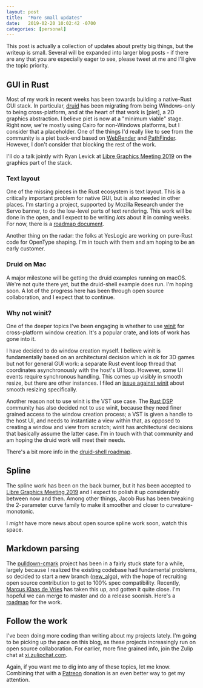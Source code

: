 ```yaml
---
layout: post
title:  "More small updates"
date:   2019-02-20 10:02:42 -0700
categories: [personal]
---
```

This post is actually a collection of updates about pretty big things, but the writeup is small. Several will be expanded into larger blog posts - if there are any that you are especially eager to see, please tweet at me and I'll give the topic priority.

## GUI in Rust

Most of my work in recent weeks has been towards building a native-Rust GUI stack. In particular, [druid] has been migrating from being Windows-only to being cross-platform, and at the heart of that work is [piet], a 2D graphics abstraction. I believe piet is now at a "minimum viable" stage. Right now, we're mostly using Cairo for non-Windows platforms, but I consider that a placeholder. One of the things I'd really like to see from the community is a piet back-end based on [WebRender] and [PathFinder]. However, I don't consider that blocking the rest of the work.

I'll do a talk jointly with Ryan Levick at [Libre Graphics Meeting 2019] on the graphics part of the stack.

### Text layout

One of the missing pieces in the Rust ecosystem is text layout. This is a critically important problem for native GUI, but is also needed in other places. I'm starting a project, supported by Mozilla Research under the Servo banner, to do the low-level parts of text rendering. This work will be done in the open, and I expect to be writing *lots* about it in coming weeks. For now, there is a [roadmap document].

Another thing on the radar: the folks at YesLogic are working on pure-Rust code for OpenType shaping. I'm in touch with them and am hoping to be an early customer.

### Druid on Mac

A major milestone will be getting the druid examples running on macOS. We're not quite there yet, but the druid-shell example does run. I'm hoping soon. A lot of the progress here has been through open source collaboration, and I expect that to continue.

### Why not winit?

One of the deeper topics I've been engaging is whether to use [winit] for cross-platform window creation. It's a popular crate, and lots of work has gone into it.

I have decided to do window creation myself. I believe winit is fundamentally based on an architectural decision which is ok for 3D games but not for general GUI work: a separate Rust event loop thread that coordinates asynchronously with the host's UI loop. However, some UI events require synchronous handling. This comes up visibly in smooth resize, but there are other instances. I filed an [issue against winit] about smooth resizing specifically.

Another reason not to use winit is the VST use case. The [Rust DSP] community has also decided not to use winit, because they need finer grained access to the window creation process; a VST is given a handle to the host UI, and needs to instantiate a view within that, as opposed to creating a window and view from scratch; winit has architectural decisions that basically assume the latter case. I'm in touch with that community and am hoping the druid work will meet their needs.

There's a bit more info in the [druid-shell roadmap].

[Rust DSP]: https://github.com/rust-dsp
[druid-shell roadmap]: https://github.com/xi-editor/druid/issues/16

## Spline

The spline work has been on the back burner, but it has been accepted to [Libre Graphics Meeting 2019] and I expect to polish it up considerably between now and then. Among other things, Jacob Rus has been tweaking the 2-parameter curve family to make it smoother and closer to curvature-monotonic.

I *might* have more news about open source spline work soon, watch this space.

## Markdown parsing

The [pulldown-cmark] project has been in a fairly stuck state for a while, largely because I realized the existing codebase had fundamental problems, so decided to start a new branch ([new_algo]), with the hope of recruiting open source contribution to get to 100% spec compatibility. Recently, [Marcus Klaas de Vries] has taken this up, and gotten it quite close. I'm hopeful we can merge to master and do a release soonish. Here's a [roadmap][pulldown-cmark roadmap] for the work.

## Follow the work

I've been doing more coding than writing about my projects lately. I'm going to be picking up the pace on this blog, as these projects increasingly run on open source collaboration. For earlier, more fine grained info, join the Zulip chat at [xi.zulipchat.com].

Again, if you want me to dig into any of these topics, let me know. Combining that with a [Patreon] donation is an even better way to get my attention.

[Libre Graphics Meeting 2019]: https://libregraphicsmeeting.org/2019/
[pulldown-cmark]: https://github.com/raphlinus/pulldown-cmark
[roadmap document]: https://drive.google.com/open?id=1aw41q_izail-p99mN8dHrJeh9tMQ-Pldi54W6m7MHU8
[Marcus Klaas de Vries]: https://marcusklaas.nl/
[xi.zulipchat.com]: https://xi.zulipchat.com
[druid]: https://github.com/xi-editor/druid
[xi-win]: https://github.com/xi-editor/xi-win
[new_algo]: https://github.com/raphlinus/pulldown-cmark/tree/new_algo
[WebRender]: https://github.com/servo/webrender
[PathFinder]: https://github.com/pcwalton/pathfinder
[winit]: https://github.com/tomaka/winit
[issue against winit]: https://github.com/tomaka/winit/issues/786
[pulldown-cmark roadmap]: https://github.com/raphlinus/pulldown-cmark/issues/154
[Patreon]: https://www.patreon.com/raphlinus
